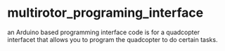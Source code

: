 # multirotor_programing_interface
an Arduino based programming interface 
code is for a quadcopter interfacet that allows you to program the quadcopter to do certain tasks. 

